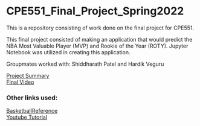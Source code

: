 # CPE551_Final_Project_Spring2022
This is a repository consisting of work done on the final project for CPE551.

This final project consisted of making an application that would predict the NBA Most Valuable Player (MVP) and Rookie of the Year (ROTY). Jupyter Notebook was utilized in creating this application.

Groupmates worked with: Shiddharath Patel and Hardik Veguru

[Project Summary](https://github.com/SankalpPatel8/CPE551_Final_Project_Spring2022/blob/main/Summary/CPE551FinalProjectSummary.pdf)\
[Final Video](https://www.youtube.com/watch?v=BI2hOSQGou4)

### Other links used:
[BasketballReference](https://www.basketball-reference.com/)\
[Youtube Tutorial](https://www.youtube.com/watch?v=JGQGd-oa0l4)
